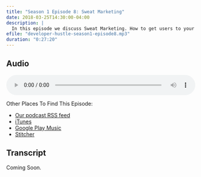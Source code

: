 ```yaml
---
title: "Season 1 Episode 8: Sweat Marketing"
date: 2018-03-25T14:30:00-04:00
description: |
  In this episode we discuss Sweat Marketing. How to get users to your projects with little to no budget.
efile: "developer-hustle-season1-episode8.mp3"
duration: "0:27:20"
---
```


## Audio

<audio style="width:100%;" controls>
	<source src="http://dl.developerhustle.io/developer-hustle-season1-episode8.mp3" type="audio/mpeg" />
</audio>

Other Places To Find This Episode:

- [Our podcast RSS feed](https://DeveloperHustle.io/episodes/index.xml)
- [iTunes](https://itunes.apple.com/us/podcast/developer-hustle/id1338544467)
- [Google Play Music](https://playmusic.app.goo.gl/?ibi=com.google.PlayMusic&isi=691797987&ius=googleplaymusic&apn=com.google.android.music&link=https://play.google.com/music/m/Iurdet57b3zqqvalbsksrvbinse?t%3DDeveloper_Hustle%26pcampaignid%3DMKT-na-all-co-pr-mu-pod-16)
- [Stitcher](http://stitcher.com/s?fid=165580&refid=stpr)

## Transcript

Coming Soon.
